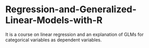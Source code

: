 # Regression-and-Generalized-Linear-Models-with-R
 It is a course on linear regression and an explanation of GLMs for categorical variables as dependent variables.
